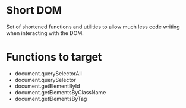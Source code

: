 # Short DOM

Set of shortened functions and utilities to allow much less code writing when interacting with the DOM.

# Functions to target
* document.querySelectorAll
* document.querySelector
* document.getElementById
* document.getElementsByClassName
* document.getElementsByTag
